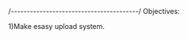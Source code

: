 /----------------------------------------/
Objectives:

1)Make esasy upload system.                                    
